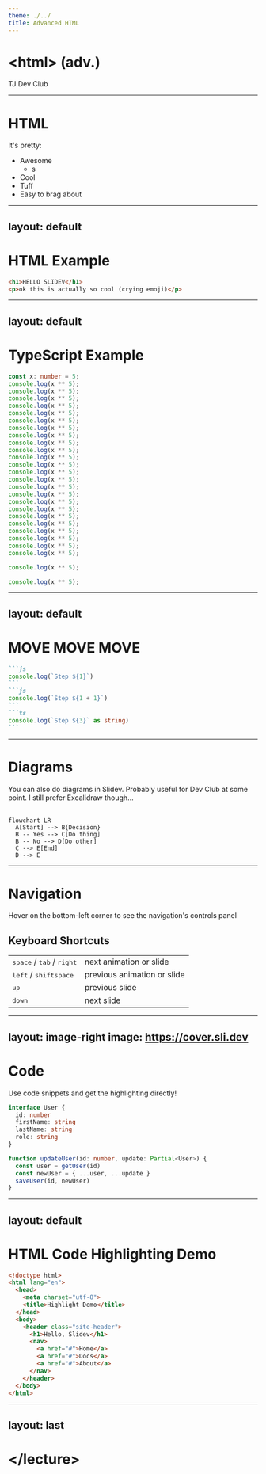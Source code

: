 ```yaml
---
theme: ./../
title: Advanced HTML
---
```


# \<html\> (adv.)
TJ Dev Club

---

# HTML

It's pretty:
- Awesome
  - s
- Cool
- Tuff
- Easy to brag about

---
layout: default
---

# HTML Example

```html {monaco-run}
<h1>HELLO SLIDEV</h1>
<p>ok this is actually so cool (crying emoji)</p>
```

---
layout: default
---

# TypeScript Example

```ts {monaco-run}
const x: number = 5;
console.log(x ** 5);
console.log(x ** 5);
console.log(x ** 5);
console.log(x ** 5);
console.log(x ** 5);
console.log(x ** 5);
console.log(x ** 5);
console.log(x ** 5);
console.log(x ** 5);
console.log(x ** 5);
console.log(x ** 5);
console.log(x ** 5);
console.log(x ** 5);
console.log(x ** 5);
console.log(x ** 5);
console.log(x ** 5);
console.log(x ** 5);
console.log(x ** 5);
console.log(x ** 5);
console.log(x ** 5);
console.log(x ** 5);
console.log(x ** 5);
console.log(x ** 5);
console.log(x ** 5);

console.log(x ** 5);

console.log(x ** 5);


```

---
layout: default
---
# MOVE MOVE MOVE

````md magic-move
```js
console.log(`Step ${1}`)
```
```js
console.log(`Step ${1 + 1}`)
```
```ts
console.log(`Step ${3}` as string)
```
````

---

# Diagrams

You can also do diagrams in Slidev. Probably useful for Dev Club at some point.
I still prefer Excalidraw though...
<br>
<br>
```mermaid
flowchart LR
  A[Start] --> B{Decision}
  B -- Yes --> C[Do thing]
  B -- No --> D[Do other]
  C --> E[End]
  D --> E
```

---

# Navigation

Hover on the bottom-left corner to see the navigation's controls panel

## Keyboard Shortcuts

|     |     |
| --- | --- |
| <kbd>space</kbd> / <kbd>tab</kbd> / <kbd>right</kbd> | next animation or slide |
| <kbd>left</kbd>  / <kbd>shift</kbd><kbd>space</kbd> | previous animation or slide |
| <kbd>up</kbd> | previous slide |
| <kbd>down</kbd> | next slide |

---
layout: image-right
image: https://cover.sli.dev
---

# Code

Use code snippets and get the highlighting directly!

```ts
interface User {
  id: number
  firstName: string
  lastName: string
  role: string
}

function updateUser(id: number, update: Partial<User>) {
  const user = getUser(id)
  const newUser = { ...user, ...update }
  saveUser(id, newUser)
}
```

---
layout: default
---

# HTML Code Highlighting Demo

```html {2,6-8,12-14} [index.html]
<!doctype html>
<html lang="en">
  <head>
    <meta charset="utf-8">
    <title>Highlight Demo</title>
  </head>
  <body>
    <header class="site-header">
      <h1>Hello, Slidev</h1>
      <nav>
        <a href="#">Home</a>
        <a href="#">Docs</a>
        <a href="#">About</a>
      </nav>
    </header>
  </body>
</html>
```

---
layout: last
---

# \</lecture\>